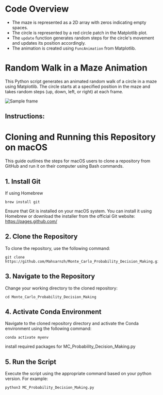 # Code Overview

- The maze is represented as a 2D array with zeros indicating empty spaces.
- The circle is represented by a red circle patch in the Matplotlib plot.
- The `update` function generates random steps for the circle's movement and updates its position accordingly.
- The animation is created using `FuncAnimation` from Matplotlib.

# Random Walk in a Maze Animation
This Python script generates an animated random walk of a circle in a maze using Matplotlib. The circle starts at a specified position in the maze and takes random steps (up, down, left, or right) at each frame.

![Sample frame](https://github.com/Mahsarnzh/Monte_Carlo_Probability_Decision_Making/blob/main/Monte_Carlo_Probability_Decision_Making/MDP.png)

## Instructions:

# Cloning and Running this Repository on macOS

This guide outlines the steps for macOS users to clone a repository from GitHub and run it on their computer using Bash commands.

## 1. Install Git
If using Homebrew
```
brew install git
```

Ensure that Git is installed on your macOS system. You can install it using Homebrew or download the installer from the official Git website:
https://pages.github.com/


## 2. Clone the Repository
To clone the repository, use the following command:
```
git clone https://github.com/Mahsarnzh/Monte_Carlo_Probability_Decision_Making.git
```

## 3. Navigate to the Repository
Change your working directory to the cloned repository:
```
cd Monte_Carlo_Probability_Decision_Making
```

## 4. Activate Conda Environment
Navigate to the cloned repository directory and activate the Conda environment using the following command:
```
conda activate myenv
```
install required packages for MC_Probability_Decision_Making.py

## 5. Run the Script
Execute the script using the appropriate command based on your python version. For example:

```
python3 MC_Probability_Decision_Making.py
```

